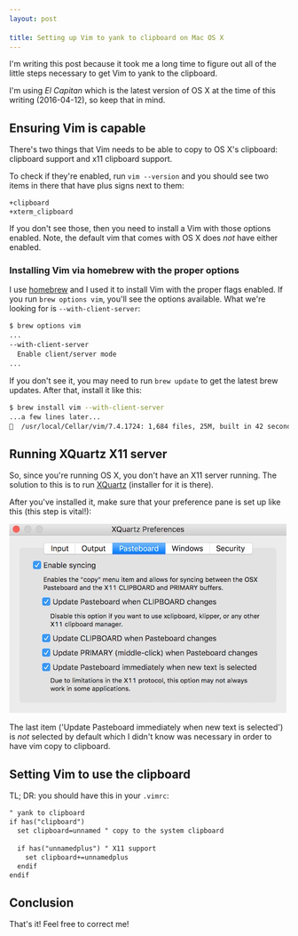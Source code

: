 ```yaml
---
layout: post

title: Setting up Vim to yank to clipboard on Mac OS X
---
```


I'm writing this post because it took me a long time to figure out all of the little steps necessary to get Vim to yank to the clipboard.

I'm using *El Capitan* which is the latest version of OS X at the time of this writing (2016-04-12), so keep that in mind.

## Ensuring Vim is capable

There's two things that Vim needs to be able to copy to OS X's clipboard: clipboard support and x11 clipboard support.

To check if they're enabled, run `vim --version` and you should see two items in there that have plus signs next to them:

```
+clipboard
+xterm_clipboard
```

If you don't see those, then you need to install a Vim with those options enabled. Note, the default vim that comes with OS X does *not* have either enabled.

### Installing Vim via homebrew with the proper options

I use [homebrew](http://brew.sh/) and I used it to install Vim with the proper flags enabled. If you run `brew options vim`, you'll see the options available. What we're looking for is `--with-client-server`:

```sh
$ brew options vim
...
--with-client-server
  Enable client/server mode
...
```

If you don't see it, you may need to run `brew update` to get the latest brew updates. After that, install it like this:

```sh
$ brew install vim --with-client-server
...a few lines later...
🍺  /usr/local/Cellar/vim/7.4.1724: 1,684 files, 25M, built in 42 seconds
```

## Running XQuartz X11 server

So, since you're running OS X, you don't have an X11 server running. The solution to this is to run [XQuartz](http://www.xquartz.org/) (installer for it is there).

After you've installed it, make sure that your preference pane is set up like this (this step is vital!):

![XQuartz Preferences Pane Screenshot](/images/2016-04-12-setting-up-yank-to-clipboard-on-a-mac-with-vim/xquartz_preferences.jpg)

The last item ('Update Pasteboard immediately when new text is selected') is *not* selected by default which I didn't know was necessary in order to have vim copy to clipboard.

## Setting Vim to use the clipboard

TL; DR: you should have this in your `.vimrc`:


```vim
" yank to clipboard
if has("clipboard")
  set clipboard=unnamed " copy to the system clipboard

  if has("unnamedplus") " X11 support
    set clipboard+=unnamedplus
  endif
endif
```

## Conclusion

That's it! Feel free to correct me!
